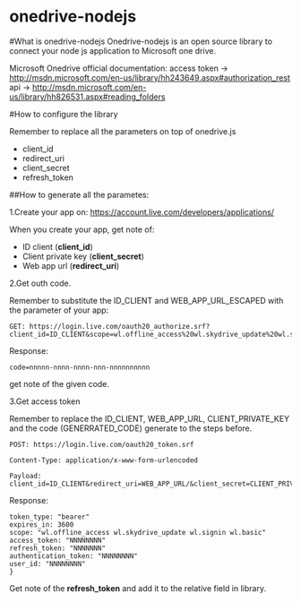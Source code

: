 # onedrive-nodejs

#What is onedrive-nodejs
Onedrive-nodejs is an open source library to connect your node js application to Microsoft one drive.

Microsoft Onedrive official documentation:
access token   -> http://msdn.microsoft.com/en-us/library/hh243649.aspx#authorization_rest
api -> http://msdn.microsoft.com/en-us/library/hh826531.aspx#reading_folders

#How to configure the library

Remember to replace all the parameters on top of onedrive.js 

- client_id
- redirect_uri
- client_secret
- refresh_token

##How to generate all the parametes:

1.Create your app on:
https://account.live.com/developers/applications/

When you create your app, get note of:
- ID client (**client_id**)
- Client private key (**client_secret**)
- Web app url (**redirect_uri**)

2.Get outh code.

Remember to substitute the ID_CLIENT and WEB_APP_URL_ESCAPED with the parameter of your app:

```
GET: https://login.live.com/oauth20_authorize.srf?client_id=ID_CLIENT&scope=wl.offline_access%20wl.skydrive_update%20wl.signin%20wl.basic&response_type=code&redirect_uri=WEB_APP_URL_ESCAPED
```

Response:
```
code=nnnnn-nnnn-nnnn-nnn-nnnnnnnnnn
```

get note of the given code.

3.Get access token 

Remember to replace the ID_CLIENT, WEB_APP_URL, CLIENT_PRIVATE_KEY and the code (GENERRATED_CODE) generate to the steps before.

```
POST: https://login.live.com/oauth20_token.srf

Content-Type: application/x-www-form-urlencoded 

Payload: client_id=ID_CLIENT&redirect_uri=WEB_APP_URL/&client_secret=CLIENT_PRIVATE_KEY&code=GENERRATED_CODE&grant_type=authorization_code
```

Response: 

```
token_type: "bearer"
expires_in: 3600
scope: "wl.offline_access wl.skydrive_update wl.signin wl.basic"
access_token: "NNNNNNNN"
refresh_token: "NNNNNNN"
authentication_token: "NNNNNNNN"
user_id: "NNNNNNNN"
}
```

Get note of the **refresh_token** and add it to the relative field in library.
